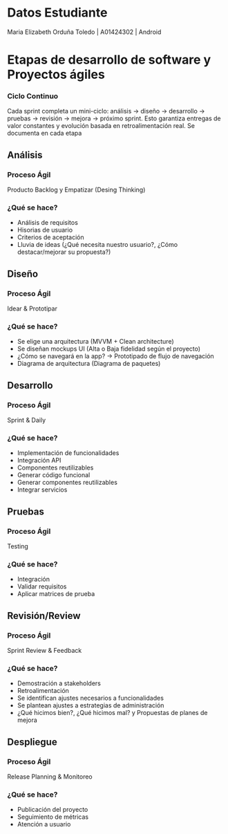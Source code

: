 # Datos Estudiante
Maria Elizabeth Orduña Toledo |
A01424302 |
Android
# Etapas de desarrollo de software y Proyectos ágiles
### Ciclo Continuo
Cada sprint completa un mini-ciclo: análisis → diseño → desarrollo → pruebas → revisión → mejora → próximo sprint.
Esto garantiza entregas de valor constantes y evolución basada en retroalimentación real. Se documenta en cada etapa
## Análisis
### Proceso Ágil 
Producto Backlog y Empatizar (Desing Thinking) 
### ¿Qué se hace?
- Análisis de requisitos
- Hisorias de usuario
- Criterios de aceptación
- Lluvia de ideas (¿Qué necesita nuestro usuario?, ¿Cómo destacar/mejorar su propuesta?)
## Diseño
### Proceso Ágil 
Idear & Prototipar 
### ¿Qué se hace?
- Se elige una arquitectura (MVVM + Clean architecture)
- Se diseñan mockups UI (Alta o Baja fidelidad según el proyecto)
- ¿Cómo se navegará en la app? -> Prototipado de flujo de navegación
- Diagrama de arquitectura (Diagrama de paquetes)
## Desarrollo
### Proceso Ágil 
Sprint & Daily 
### ¿Qué se hace?
- Implementación de funcionalidades
- Integración API
- Componentes reutilizables
- Generar código funcional
- Generar componentes reutilizables
- Integrar servicios
## Pruebas
### Proceso Ágil 
Testing
### ¿Qué se hace?
- Integración
- Validar requisitos
- Aplicar matrices de prueba
## Revisión/Review
### Proceso Ágil 
Sprint Review & Feedback
### ¿Qué se hace?
- Demostración a stakeholders
- Retroalimentación
- Se identifican ajustes necesarios a funcionalidades
- Se plantean ajustes a estrategias de administración
- ¿Qué hicimos bien?, ¿Qué hicimos mal? y Propuestas de planes de mejora
## Despliegue
### Proceso Ágil 
Release Planning & Monitoreo
### ¿Qué se hace?
- Publicación del proyecto
- Seguimiento de métricas
- Atención a usuario


  
